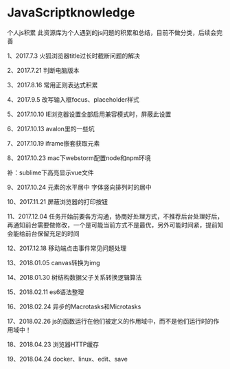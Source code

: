 # JavaScriptknowledge
个人js积累
此资源库为个人遇到的js问题的积累和总结，目前不做分类，后续会完善

1、2017.7.3
火狐浏览器title过长时截断问题的解决

2、2017.7.21
判断电脑版本

3、2017.8.16
常用正则表达式积累

4、2017.9.5
改写输入框focus、placeholder样式

5、2017.10.10
IE浏览器设置全部启用兼容模式时，屏蔽此设置

6、2017.10.13
avalon里的一些坑

7、2017.10.19
iframe嵌套获取元素

8、2017.10.23
mac下webstorm配置node和npm环境

补：sublime下高亮显示vue文件

9、2017.10.24
元素的水平居中
字体竖向排列时的居中

10、2017.11.21
屏蔽浏览器的打印按钮

11、2017.12.04
任务开始前要各方沟通，协商好处理方式，不推荐后台处理好后，再通知前台需要做修改，一个是可能当前方式不是最优，另外可能时间紧，提前知会能给前台保留充足的时间

12、2017.12.18
移动端点击事件常见问题处理

13、2018.01.05
canvas转换为img

14、2018.01.30
树结构数据父子关系转换逻辑算法

15、2018.02.11
es6语法整理

16、2018.02.24
异步的Macrotasks和Microtasks

17、2018.02.26
js的函数运行在他们被定义的作用域中，而不是他们运行时的作用域中！

18、2018.04.23
浏览器HTTP缓存

19、2018.04.24
docker、linux、edit、save
